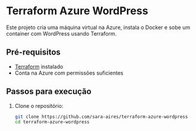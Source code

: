 # Terraform Azure WordPress

Este projeto cria uma máquina virtual na Azure, instala o Docker e sobe um container com WordPress usando Terraform.

## Pré-requisitos

- [Terraform](https://www.terraform.io/downloads.html) instalado
- Conta na Azure com permissões suficientes

## Passos para execução

1. Clone o repositório:
   ```bash
   git clone https://github.com/sara-aires/terraform-azure-wordpress
   cd terraform-azure-wordpress
